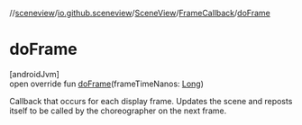 //[sceneview](../../../../index.md)/[io.github.sceneview](../../index.md)/[SceneView](../index.md)/[FrameCallback](index.md)/[doFrame](do-frame.md)

# doFrame

[androidJvm]\
open override fun [doFrame](do-frame.md)(frameTimeNanos: [Long](https://kotlinlang.org/api/latest/jvm/stdlib/kotlin/-long/index.html))

Callback that occurs for each display frame. Updates the scene and reposts itself to be called by the choreographer on the next frame.
